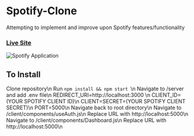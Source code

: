 # Spotify-Clone
Attempting to implement and improve upon Spotify features/functionality

### [Live Site](https://lambify-clone.netlify.app/)

![Spotify Application](https://ibb.co/6v3ZcM2)

## To Install
Clone repository\n
Run ```npm install && npm start ```\n
Navigate to /server and add .env file\n
REDIRECT_URI=http://localhost:3000 \n
CLIENT_ID=(YOUR SPOTIFY CLIENT ID)\n
CLIENT=SECRET=(YOUR SPOTIFY CLIENT SECRET)\n
PORT=5000\n
Navigate back to root directory\n
Navigate to /client/components/useAuth.js\n
Replace URL with http://localhost:5000\n
Navigate to /client/components/Dashboard.js\n
Replace URL with http://localhost:5000\n
